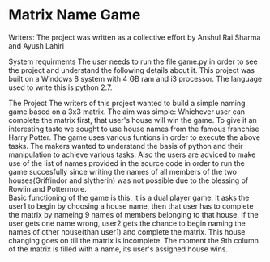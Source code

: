 # Matrix Name Game 
Writers: The project was written as a collective effort by Anshul Rai Sharma and Ayush Lahiri

System requirments
The user needs to run the file game.py in order to see the project and understand the following details about it.
This project was built on a Windows 8 system with 4 GB ram and i3 processor. The language used to write this is python 2.7. 


The Project
The writers of this project wanted to build a simple naming game based on a 3x3 matrix. The aim was simple: Whichever user can complete the matrix first, that user's house will win the game. To give it an interesting taste we sought to use house names from the famous franchise Harry Potter. 
The game uses various funtions in order to execute the above tasks. The makers wanted to understand the basis of python and their manipulation to achieve various tasks. Also the users are adviced to make use of the list of names provided in the source code in order to run the game succesfully since writing the names of all members of the two houses(Griffindor and slytherin) was not possible due to the blessing of Rowlin and Pottermore.  
Basic functioning of the game is this, it is a dual player game, it asks the user1 to begin by choosing a house name, then that user has to complete the matrix by nameing 9 names of members belonging to that house. If the user gets one name wrong, user2 gets the chance to begin naming the names of other house(than user1) and complete the matrix. This house changing goes on till the matrix is incomplete. The moment the 9th column of the matrix is filled with a name, its user's assigned house wins. 





 






